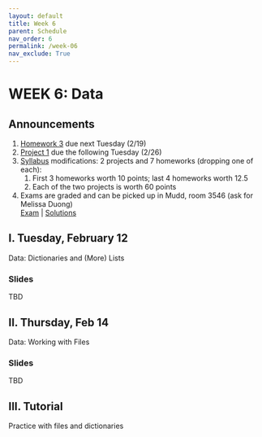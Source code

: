 ```yaml
---
layout: default
title: Week 6
parent: Schedule
nav_order: 6
permalink: /week-06
nav_exclude: True
---
```


# WEEK 6: Data

## Announcements
1. [Homework 3](https://docs.google.com/document/d/1ScjwiZfO5bA6R6wdHZ_MU07V-vGkPGx3j-udNibqa_k/edit?usp=sharing) due next Tuesday (2/19)
2. [Project 1](course-files/projects/project_01/README) due the following Tuesday (2/26)
3. [Syllabus](/syllabus/) modifications: 2 projects and 7 homeworks (dropping one of each):
   1. First 3 homeworks worth 10 points; last 4 homeworks worth 12.5
   2. Each of the two projects is worth 60 points
4. Exams are graded and can be picked up in Mudd, room 3546 (ask for Melissa Duong)<br>
   [Exam](https://docs.google.com/document/d/1ZYx3byxL62RAlT3zRqR3dDbidb8oYWugyAW6MrrXQcs/edit?usp=sharing) | [Solutions](https://docs.google.com/document/d/19kGkwrbi8CV9Xz7Nwtv8kEtPmyzZgUGLVYWoPN95p2A/edit?usp=sharing)

## I. Tuesday, February 12
Data: Dictionaries and (More) Lists


### Slides
TBD


## II. Thursday, Feb 14
Data: Working with Files

### Slides
TBD


## III. Tutorial
Practice with files and dictionaries